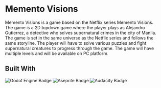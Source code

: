 # Memento Visions

Memento Visions is a game based on the Netflix series Memento Visions. The game is a 2D topdown game where the
player plays as Alejandro Gutierrez, a detective who solves supernatural crimes in the city of Manila. The game is set
in the same universe as the Netflix series and follows the same storyline. The player will have to solve various puzzles
and fight supernatural creatures to progress through the game. The game will have multiple levels and will be available
on PC platform.

## Built With

![Godot Engine Badge](https://img.shields.io/badge/Godot%20Engine-478CBF?logo=godotengine&logoColor=fff&style=flat-square)
![Aseprite Badge](https://img.shields.io/badge/Aseprite-7D929E?logo=aseprite&logoColor=fff&style=flat-square)
![Audacity Badge](https://img.shields.io/badge/Audacity-00C?logo=audacity&logoColor=fff&style=for-the-badge)

